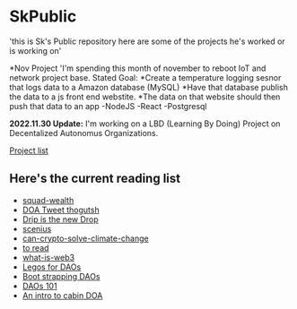 # SkPublic
'this is Sk's Public repository here are some of the projects he's worked or is working on'

*Nov Project
'I'm spending this month of november to reboot IoT and network project base.
Stated Goal:
*Create a temperature logging sesnor that logs data to a Amazon database (MySQL)
*Have that database publish the data to a js front end webstite.
*The data on that website should then push that data to an app
-NodeJS -React -Postgresql 


**2022.11.30 Update:**
I'm working on a LBD (Learning By Doing) Project on Decentalized Autonomus Organizations.

[Project list](https://github.com/skolk/SkPublic/projects/1)

## Here's the current reading list ## 

* [squad-wealth](https://otherinter.net/research/squad-wealth/)
* [DOA Tweet thogutsh](https://twitter.com/9_volt_/status/1455276548974596099?s=20)
* [Drip is the new Drop](https://andjelicaaa.substack.com/p/drip-is-the-new-drop)
* [scenius](https://www.notboring.co/p/sc3nius)
* [can-crypto-solve-climate-change](https://newsletter.banklesshq.com/p/can-crypto-solve-climate-change)
* [to read](https://www.fwb.help/)
* [what-is-web3](https://www.freecodecamp.org/news/what-is-web3/)
* [Legos for DAOs](https://medium.com/1kxnetwork/organization-legos-the-state-of-dao-tooling-866b6879e93e)
* [Boot strapping DAOs](https://bitcoinmagazine.com/technical/bootstrapping-a-decentralized-autonomous-corporation-part-i-1379644274)
* [DAOs 101](https://www.readthegeneralist.com/briefing/dao)
* [An intro to cabin DOA](https://creators.mirror.xyz/ggSQQlTSGqJ2_U7HVNjm4f3s98on5EfUyR9rW_z3fw0)

